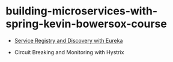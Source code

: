 # building-microservices-with-spring-kevin-bowersox-course

- [Service Registry and Discovery with Eureka](https://github.com/excelsiorsoft/building-microservices-with-spring-kevin-bowersox-course/blob/master/service-registry-and-discovery-with-eureka/README.md)

- Circuit Breaking and Monitoring with Hystrix